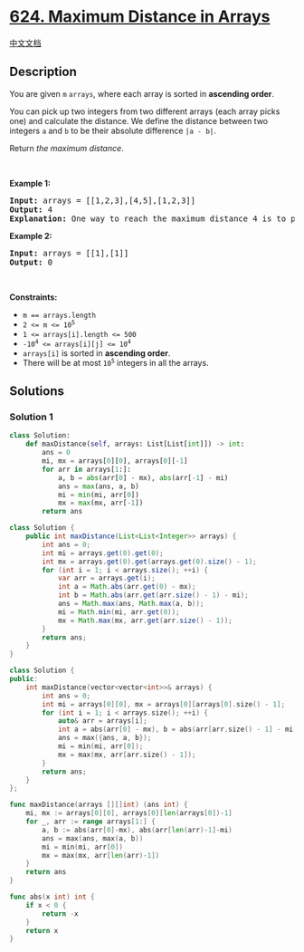 # [624. Maximum Distance in Arrays](https://leetcode.com/problems/maximum-distance-in-arrays)

[中文文档](/solution/0600-0699/0624.Maximum%20Distance%20in%20Arrays/README.md)

<!-- tags:Greedy,Array -->

## Description

<p>You are given <code>m</code> <code>arrays</code>, where each array is sorted in <strong>ascending order</strong>.</p>

<p>You can pick up two integers from two different arrays (each array picks one) and calculate the distance. We define the distance between two integers <code>a</code> and <code>b</code> to be their absolute difference <code>|a - b|</code>.</p>

<p>Return <em>the maximum distance</em>.</p>

<p>&nbsp;</p>
<p><strong class="example">Example 1:</strong></p>

<pre>
<strong>Input:</strong> arrays = [[1,2,3],[4,5],[1,2,3]]
<strong>Output:</strong> 4
<strong>Explanation:</strong> One way to reach the maximum distance 4 is to pick 1 in the first or third array and pick 5 in the second array.
</pre>

<p><strong class="example">Example 2:</strong></p>

<pre>
<strong>Input:</strong> arrays = [[1],[1]]
<strong>Output:</strong> 0
</pre>

<p>&nbsp;</p>
<p><strong>Constraints:</strong></p>

<ul>
	<li><code>m == arrays.length</code></li>
	<li><code>2 &lt;= m &lt;= 10<sup>5</sup></code></li>
	<li><code>1 &lt;= arrays[i].length &lt;= 500</code></li>
	<li><code>-10<sup>4</sup> &lt;= arrays[i][j] &lt;= 10<sup>4</sup></code></li>
	<li><code>arrays[i]</code> is sorted in <strong>ascending order</strong>.</li>
	<li>There will be at most <code>10<sup>5</sup></code> integers in all the arrays.</li>
</ul>

## Solutions

### Solution 1

<!-- tabs:start -->

```python
class Solution:
    def maxDistance(self, arrays: List[List[int]]) -> int:
        ans = 0
        mi, mx = arrays[0][0], arrays[0][-1]
        for arr in arrays[1:]:
            a, b = abs(arr[0] - mx), abs(arr[-1] - mi)
            ans = max(ans, a, b)
            mi = min(mi, arr[0])
            mx = max(mx, arr[-1])
        return ans
```

```java
class Solution {
    public int maxDistance(List<List<Integer>> arrays) {
        int ans = 0;
        int mi = arrays.get(0).get(0);
        int mx = arrays.get(0).get(arrays.get(0).size() - 1);
        for (int i = 1; i < arrays.size(); ++i) {
            var arr = arrays.get(i);
            int a = Math.abs(arr.get(0) - mx);
            int b = Math.abs(arr.get(arr.size() - 1) - mi);
            ans = Math.max(ans, Math.max(a, b));
            mi = Math.min(mi, arr.get(0));
            mx = Math.max(mx, arr.get(arr.size() - 1));
        }
        return ans;
    }
}
```

```cpp
class Solution {
public:
    int maxDistance(vector<vector<int>>& arrays) {
        int ans = 0;
        int mi = arrays[0][0], mx = arrays[0][arrays[0].size() - 1];
        for (int i = 1; i < arrays.size(); ++i) {
            auto& arr = arrays[i];
            int a = abs(arr[0] - mx), b = abs(arr[arr.size() - 1] - mi);
            ans = max({ans, a, b});
            mi = min(mi, arr[0]);
            mx = max(mx, arr[arr.size() - 1]);
        }
        return ans;
    }
};
```

```go
func maxDistance(arrays [][]int) (ans int) {
	mi, mx := arrays[0][0], arrays[0][len(arrays[0])-1]
	for _, arr := range arrays[1:] {
		a, b := abs(arr[0]-mx), abs(arr[len(arr)-1]-mi)
		ans = max(ans, max(a, b))
		mi = min(mi, arr[0])
		mx = max(mx, arr[len(arr)-1])
	}
	return ans
}

func abs(x int) int {
	if x < 0 {
		return -x
	}
	return x
}
```

<!-- tabs:end -->

<!-- end -->
